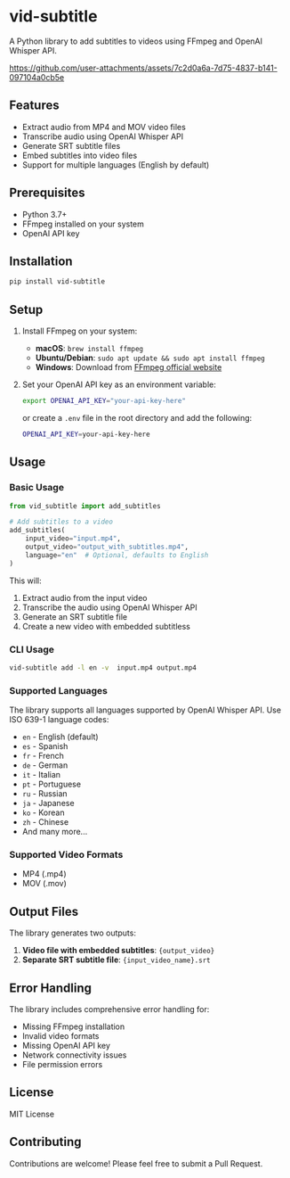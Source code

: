 # vid-subtitle

A Python library to add subtitles to videos using FFmpeg and OpenAI Whisper API.



https://github.com/user-attachments/assets/7c2d0a6a-7d75-4837-b141-097104a0cb5e



## Features

- Extract audio from MP4 and MOV video files
- Transcribe audio using OpenAI Whisper API
- Generate SRT subtitle files
- Embed subtitles into video files
- Support for multiple languages (English by default)

## Prerequisites

- Python 3.7+
- FFmpeg installed on your system
- OpenAI API key

## Installation

```bash
pip install vid-subtitle
```

## Setup

1. Install FFmpeg on your system:
   - **macOS**: `brew install ffmpeg`
   - **Ubuntu/Debian**: `sudo apt update && sudo apt install ffmpeg`
   - **Windows**: Download from [FFmpeg official website](https://ffmpeg.org/download.html)

2. Set your OpenAI API key as an environment variable:
   ```bash
   export OPENAI_API_KEY="your-api-key-here"
   ```
   or create a `.env` file in the root directory and add the following:
   ```bash
   OPENAI_API_KEY=your-api-key-here
   ```

## Usage

### Basic Usage

```python
from vid_subtitle import add_subtitles

# Add subtitles to a video
add_subtitles(
    input_video="input.mp4",
    output_video="output_with_subtitles.mp4",
    language="en"  # Optional, defaults to English
)
```

This will:
1. Extract audio from the input video
2. Transcribe the audio using OpenAI Whisper API
3. Generate an SRT subtitle file
4. Create a new video with embedded subtitless

### CLI Usage

```bash
vid-subtitle add -l en -v  input.mp4 output.mp4 
```

### Supported Languages

The library supports all languages supported by OpenAI Whisper API. Use ISO 639-1 language codes:

- `en` - English (default)
- `es` - Spanish
- `fr` - French
- `de` - German
- `it` - Italian
- `pt` - Portuguese
- `ru` - Russian
- `ja` - Japanese
- `ko` - Korean
- `zh` - Chinese
- And many more...

### Supported Video Formats

- MP4 (.mp4)
- MOV (.mov)

## Output Files

The library generates two outputs:
1. **Video file with embedded subtitles**: `{output_video}`
2. **Separate SRT subtitle file**: `{input_video_name}.srt`

## Error Handling

The library includes comprehensive error handling for:
- Missing FFmpeg installation
- Invalid video formats
- Missing OpenAI API key
- Network connectivity issues
- File permission errors

## License

MIT License

## Contributing

Contributions are welcome! Please feel free to submit a Pull Request.

